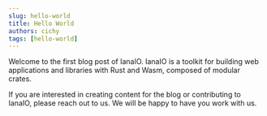 ```yaml
---
slug: hello-world
title: Hello World
authors: cichy
tags: [hello-world]
---
```


Welcome to the first blog post of IanaIO. IanaIO is a toolkit for building web applications and libraries with Rust and Wasm, composed of modular crates.

<!-- truncate -->

If you are interested in creating content for the blog or contributing to IanaIO, please reach out to us. We will be happy to have you work with us.
